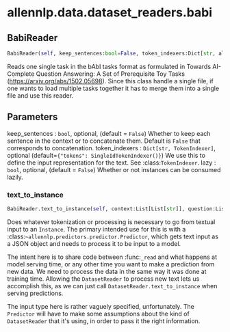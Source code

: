 # allennlp.data.dataset_readers.babi

## BabiReader
```python
BabiReader(self, keep_sentences:bool=False, token_indexers:Dict[str, allennlp.data.token_indexers.token_indexer.TokenIndexer]=None, lazy:bool=False) -> None
```

Reads one single task in the bAbI tasks format as formulated in
Towards AI-Complete Question Answering: A Set of Prerequisite Toy Tasks
(https://arxiv.org/abs/1502.05698). Since this class handle a single file,
if one wants to load multiple tasks together it has to merge them into a
single file and use this reader.

Parameters
----------
keep_sentences : ``bool``, optional, (default = ``False``)
    Whether to keep each sentence in the context or to concatenate them.
    Default is ``False`` that corresponds to concatenation.
token_indexers : ``Dict[str, TokenIndexer]``, optional (default=``{"tokens": SingleIdTokenIndexer()}``)
    We use this to define the input representation for the text.  See :class:`TokenIndexer`.
lazy : ``bool``, optional, (default = ``False``)
    Whether or not instances can be consumed lazily.

### text_to_instance
```python
BabiReader.text_to_instance(self, context:List[List[str]], question:List[str], answer:str, supports:List[int]) -> allennlp.data.instance.Instance
```

Does whatever tokenization or processing is necessary to go from textual input to an
``Instance``.  The primary intended use for this is with a
:class:`~allennlp.predictors.predictor.Predictor`, which gets text input as a JSON
object and needs to process it to be input to a model.

The intent here is to share code between :func:`_read` and what happens at
model serving time, or any other time you want to make a prediction from new data.  We need
to process the data in the same way it was done at training time.  Allowing the
``DatasetReader`` to process new text lets us accomplish this, as we can just call
``DatasetReader.text_to_instance`` when serving predictions.

The input type here is rather vaguely specified, unfortunately.  The ``Predictor`` will
have to make some assumptions about the kind of ``DatasetReader`` that it's using, in order
to pass it the right information.

